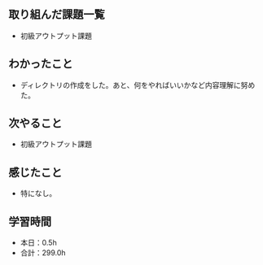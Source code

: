 ## 取り組んだ課題一覧
- 初級アウトプット課題
## わかったこと
- ディレクトリの作成をした。あと、何をやればいいかなど内容理解に努めた。
## 次やること
- 初級アウトプット課題
## 感じたこと
- 特になし。
## 学習時間
- 本日：0.5h
- 合計：299.0h
